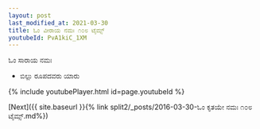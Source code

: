 ```yaml
---
layout: post
last_modified_at: 2021-03-30
title: ಓಂ ವೀರಾಯ ನಮಃ ೧೦೮ ಟೈಮ್ಸ್
youtubeId: PvA1kiC_1XM
---
```

 
 
ಓಂ  ಸಾರಾಯ  ನಮಃ  
 
 -  ಬಿಲ್ಲು ರೂಪದವರು ಯಾರು 
 
  
 
  
 
 
 
 
 
 


{% include youtubePlayer.html id=page.youtubeId %}
 
[Next]({{ site.baseurl }}{% link  split2/_posts/2016-03-30-ಓಂ ಕೃತಯೇ ನಮಃ ೧೦೮ ಟೈಮ್ಸ್.md%})
 
